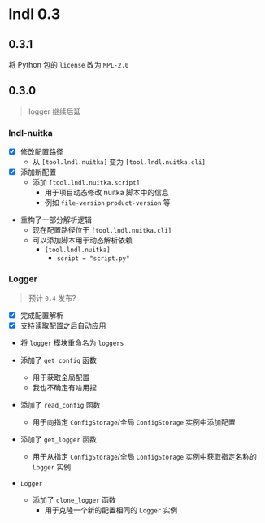 # lndl 0.3

## 0.3.1

将 Python 包的 `license` 改为 `MPL-2.0`

## 0.3.0

> logger 继续后延

### lndl-nuitka

- [x] 修改配置路径
  - 从 `[tool.lndl.nuitka]` 变为 `[tool.lndl.nuitka.cli]`
- [x] 添加新配置
  - 添加 `[tool.lndl.nuitka.script]`
    - 用于项目动态修改 nuitka 脚本中的信息
    - 例如 `file-version` `product-version` 等

- 重构了一部分解析逻辑
  - 现在配置路径位于 `[tool.lndl.nuitka.cli]`
  - 可以添加脚本用于动态解析依赖
    - `[tool.lndl.nuitka]`
      - `script = "script.py"`

### Logger

> 预计 `0.4` 发布?

- [x] 完成配置解析
- [x] 支持读取配置之后自动应用

- 将 `logger` 模块重命名为 `loggers`

- 添加了 `get_config` 函数
  - 用于获取全局配置
  - 我也不确定有啥用捏
- 添加了 `read_config` 函数
  - 用于向指定 `ConfigStorage`/全局 `ConfigStorage` 实例中添加配置
- 添加了 `get_logger` 函数
  - 用于从指定 `ConfigStorage`/全局 `ConfigStorage` 实例中获取指定名称的 `Logger` 实例
- `Logger`
  - 添加了 `clone_logger` 函数
    - 用于克隆一个新的配置相同的 `Logger` 实例

